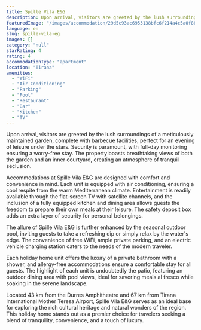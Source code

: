```yaml
---
title: Spille Vila E&G
description: Upon arrival, visitors are greeted by the lush surroundings of a meticulously maintained garden, complete with barbecue facilities, perfect for an evening of le
featuredImage: "/images/accommodation/29d5c93ac6953138bfc6f214a4c5a0f8b712b57b.png"
language: en
slug: spille-vila-eg
images: []
category: "null"
starRating: 4
rating: 4
accommodationType: "apartment"
location: "Tirana"
amenities:
  - "WiFi"
  - "Air Conditioning"
  - "Parking"
  - "Pool"
  - "Restaurant"
  - "Bar"
  - "Kitchen"
  - "TV"
---
```


Upon arrival, visitors are greeted by the lush surroundings of a meticulously maintained garden, complete with barbecue facilities, perfect for an evening of leisure under the stars. Security is paramount, with full-day monitoring ensuring a worry-free stay. The property boasts breathtaking views of both the garden and an inner courtyard, creating an atmosphere of tranquil seclusion.

Accommodations at Spille Vila E&G are designed with comfort and convenience in mind. Each unit is equipped with air conditioning, ensuring a cool respite from the warm Mediterranean climate. Entertainment is readily available through the flat-screen TV with satellite channels, and the inclusion of a fully equipped kitchen and dining area allows guests the freedom to prepare their own meals at their leisure. The safety deposit box adds an extra layer of security for personal belongings.

The allure of Spille Vila E&G is further enhanced by the seasonal outdoor pool, inviting guests to take a refreshing dip or simply relax by the water's edge. The convenience of free WiFi, ample private parking, and an electric vehicle charging station caters to the needs of the modern traveler.

Each holiday home unit offers the luxury of a private bathroom with a shower, and allergy-free accommodations ensure a comfortable stay for all guests. The highlight of each unit is undoubtedly the patio, featuring an outdoor dining area with pool views, ideal for savoring meals al fresco while soaking in the serene landscape.

Located 43 km from the Durres Amphitheatre and 67 km from Tirana International Mother Teresa Airport, Spille Vila E&G serves as an ideal base for exploring the rich cultural heritage and natural wonders of the region. This holiday home stands out as a premier choice for travelers seeking a blend of tranquility, convenience, and a touch of luxury.

